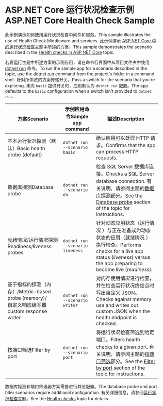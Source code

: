 # <a name="aspnet-core-health-check-sample"></a><span data-ttu-id="d52b1-101">ASP.NET Core 运行状况检查示例</span><span class="sxs-lookup"><span data-stu-id="d52b1-101">ASP.NET Core Health Check Sample</span></span>

<span data-ttu-id="d52b1-102">此示例演示如何使用运行状况检查中间件和服务。</span><span class="sxs-lookup"><span data-stu-id="d52b1-102">This sample illustrates the use of Health Check Middleware and services.</span></span> <span data-ttu-id="d52b1-103">此示例演示 [ASP.NET Core 中的运行状况检查](https://docs.microsoft.com/aspnet/core/host-and-deploy/health-checks)主题中所述的方案。</span><span class="sxs-lookup"><span data-stu-id="d52b1-103">This sample demonstrates the scenario described in the [Health checks in ASP.NET Core](https://docs.microsoft.com/aspnet/core/host-and-deploy/health-checks) topic.</span></span>

<span data-ttu-id="d52b1-104">若要运行主题中所述方案的示例应用，请在命令行界面中从项目文件夹中使用 [dotnet run](https://docs.microsoft.com/dotnet/core/tools/dotnet-run) 命令。</span><span class="sxs-lookup"><span data-stu-id="d52b1-104">To run the sample app for a scenario described in the topic, use the [dotnet run](https://docs.microsoft.com/dotnet/core/tools/dotnet-run) command from the project's folder in a command shell.</span></span> <span data-ttu-id="d52b1-105">针对所浏览的方案传递开关。</span><span class="sxs-lookup"><span data-stu-id="d52b1-105">Pass a switch for the scenario that you're exploring.</span></span> <span data-ttu-id="d52b1-106">未向 `basic` 提供开关时，应用默认为 `dotnet run` 配置。</span><span class="sxs-lookup"><span data-stu-id="d52b1-106">The app defaults to the `basic` configuration when a switch isn't provided to `dotnet run`.</span></span>

| <span data-ttu-id="d52b1-107">方案</span><span class="sxs-lookup"><span data-stu-id="d52b1-107">Scenario</span></span>                                               | <span data-ttu-id="d52b1-108">示例应用命令</span><span class="sxs-lookup"><span data-stu-id="d52b1-108">Sample app command</span></span>               | <span data-ttu-id="d52b1-109">描述</span><span class="sxs-lookup"><span data-stu-id="d52b1-109">Description</span></span> |
| ------------------------------------------------------ | -------------------------------- | ----------- |
| <span data-ttu-id="d52b1-110">基本运行状况探测（默认）</span><span class="sxs-lookup"><span data-stu-id="d52b1-110">Basic health probe (default)</span></span>                           | `dotnet run --scenario basic`    | <span data-ttu-id="d52b1-111">确认应用可以处理 HTTP 请求。</span><span class="sxs-lookup"><span data-stu-id="d52b1-111">Confirms that the app can process HTTP requests.</span></span> |
| <span data-ttu-id="d52b1-112">数据库探测</span><span class="sxs-lookup"><span data-stu-id="d52b1-112">Database probe</span></span>                                         | `dotnet run --scenario db`       | <span data-ttu-id="d52b1-113">检查 SQL Server 数据库连接。</span><span class="sxs-lookup"><span data-stu-id="d52b1-113">Checks a SQL Server database connection.</span></span> <span data-ttu-id="d52b1-114">有关说明，请参阅主题的[数据库探测](https://docs.microsoft.com/aspnet/core/host-and-deploy/health-checks#database-probe)部分。</span><span class="sxs-lookup"><span data-stu-id="d52b1-114">See the [Database probe](https://docs.microsoft.com/aspnet/core/host-and-deploy/health-checks#database-probe) section of the topic for instructions.</span></span> |
| <span data-ttu-id="d52b1-115">就绪情况/运行情况探测</span><span class="sxs-lookup"><span data-stu-id="d52b1-115">Readiness/liveness probes</span></span>                              | `dotnet run --scenario liveness` | <span data-ttu-id="d52b1-116">针对动态应用状态（运行情况  ）与正在准备成为动态状态的应用（就绪情况  ）执行检查。</span><span class="sxs-lookup"><span data-stu-id="d52b1-116">Performs checks for a live app status (*liveness*) versus the app preparing to become live (*readiness*).</span></span> |
| <span data-ttu-id="d52b1-117">基于指标的探测（内存）/</span><span class="sxs-lookup"><span data-stu-id="d52b1-117">Metric-based probe (memory)/</span></span><br><span data-ttu-id="d52b1-118">自定义响应编写器</span><span class="sxs-lookup"><span data-stu-id="d52b1-118">custom response writer</span></span> | `dotnet run --scenario writer`   | <span data-ttu-id="d52b1-119">对内存使用情况进行检查，并在检查运行状况终结点时写出自定义 JSON。</span><span class="sxs-lookup"><span data-stu-id="d52b1-119">Checks against memory use and writes out custom JSON when the health endpoint is checked.</span></span> |
| <span data-ttu-id="d52b1-120">按端口筛选</span><span class="sxs-lookup"><span data-stu-id="d52b1-120">Filter by port</span></span>                                         | `dotnet run --scenario port`     | <span data-ttu-id="d52b1-121">将运行状况检查筛选到给定端口。</span><span class="sxs-lookup"><span data-stu-id="d52b1-121">Filters health checks to a given port.</span></span> <span data-ttu-id="d52b1-122">有关说明，请参阅主题的[按端口筛选](https://docs.microsoft.com/aspnet/core/host-and-deploy/health-checks#filter-by-port)部分。</span><span class="sxs-lookup"><span data-stu-id="d52b1-122">See the [Filter by port](https://docs.microsoft.com/aspnet/core/host-and-deploy/health-checks#filter-by-port) section of the topic for instructions.</span></span> |

<span data-ttu-id="d52b1-123">数据库探测和端口筛选器方案需要进行其他配置。</span><span class="sxs-lookup"><span data-stu-id="d52b1-123">The database probe and port filter scenarios require additional configuration.</span></span> <span data-ttu-id="d52b1-124">有关详细信息，请参阅[运行状况检查](https://docs.microsoft.com/aspnet/core/host-and-deploy/health-checks)主题。</span><span class="sxs-lookup"><span data-stu-id="d52b1-124">See the [Health checks](https://docs.microsoft.com/aspnet/core/host-and-deploy/health-checks) topic for details.</span></span>
